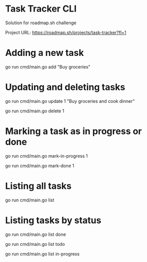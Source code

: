 # Task Tracker CLI

Solution for roadmap.sh challenge

Project URL: https://roadmap.sh/projects/task-tracker?fl=1

# Adding a new task
go run cmd/main.go add "Buy groceries"
# Updating and deleting tasks
go run cmd/main.go update 1 "Buy groceries and cook dinner"

go run cmd/main.go delete 1
# Marking a task as in progress or done
go run cmd/main.go mark-in-progress 1

go run cmd/main.go mark-done 1
# Listing all tasks
go run cmd/main.go list
# Listing tasks by status
go run cmd/main.go list done

go run cmd/main.go list todo

go run cmd/main.go list in-progress
